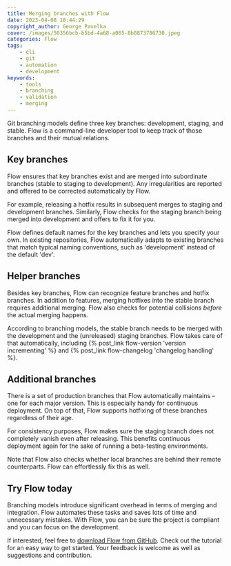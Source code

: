 ```yaml
---
title: Merging branches with Flow
date: 2023-04-08 18:44:29
copyright_author: George Pavelka
cover: /images/50356bcb-b5bd-4a68-a065-8b8873786730.jpeg
categories: Flow
tags:
    - cli
    - git
    - automation
    - development
keywords:
    - tools
    - branching
    - validation
    - merging
---
```


Git branching models define three key branches: development, staging, and stable. Flow is a command-line developer tool to keep track of those branches and their mutual relations.

<!-- more -->

## Key branches

Flow ensures that key branches exist and are merged into subordinate branches (stable to staging to development). Any irregularities are reported and offered to be corrected automatically by Flow.

For example, releasing a hotfix results in subsequent merges to staging and development branches. Similarly, Flow checks for the staging branch being merged into development and offers to fix it for you.

Flow defines default names for the key branches and lets you specify your own. In existing repositories, Flow automatically adapts to existing branches that match typical naming conventions, such as 'development' instead of the default 'dev'.

## Helper branches

Besides key branches, Flow can recognize feature branches and hotfix branches. In addition to features, merging hotfixes into the stable branch requires additional merging. Flow also checks for potential collisions *before* the actual merging happens.

According to branching models, the stable branch needs to be merged with the development and the (unreleased) staging branches. Flow takes care of that automatically, including {% post_link flow-version 'version incrementing' %} and {% post_link flow-changelog 'changelog handling' %}.

## Additional branches

There is a set of production branches that Flow automatically maintains – one for each major version. This is especially handy for continuous deployment. On top of that, Flow supports hotfixing of these branches regardless of their age.

For consistency purposes, Flow makes sure the staging branch does not completely vanish even after releasing. This benefits continuous deployment again for the sake of running a beta-testing environments.

Note that Flow also checks whether local branches are behind their remote counterparts. Flow can effortlessly fix this as well.

## Try Flow today

Branching models introduce significant overhead in terms of merging and integration. Flow automates these tasks and saves lots of time and unnecessary mistakes. With Flow, you can be sure the project is compliant and you can focus on the development.

If interested, feel free to [download Flow from GitHub](https://github.com/internetguru/flow). Check out the tutorial for an easy way to get started. Your feedback is welcome as well as suggestions and contribution.
